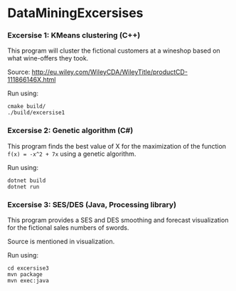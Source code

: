 # DataMiningExcersises

### Excersise 1: KMeans clustering (C++)

This program will cluster the fictional customers at a wineshop based on what wine-offers they took. 


Source: http://eu.wiley.com/WileyCDA/WileyTitle/productCD-111866146X.html

Run using:

    cmake build/
    ./build/excersise1

### Excersise 2: Genetic algorithm (C#)

This program finds the best value of X for the maximization of the function `f(x) = -x^2 + 7x` using a genetic algorithm. 

Run using:

    dotnet build
    dotnet run

### Excersise 3: SES/DES (Java, Processing library)

This program provides a SES and DES smoothing and forecast visualization for the fictional sales numbers of swords. 

Source is mentioned in visualization.

Run using:

    cd excersise3
    mvn package
    mvn exec:java


